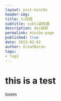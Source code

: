 ```yaml
---
layout: post-minibo
header-img:
title: ti标题
subtitle: subti副标题
description: des描叙
permalink: minibo-page
published: true
date: 2023-02-02
author: GreatBaron
tags:
- tag1
---
```




# this is a test
lorem
